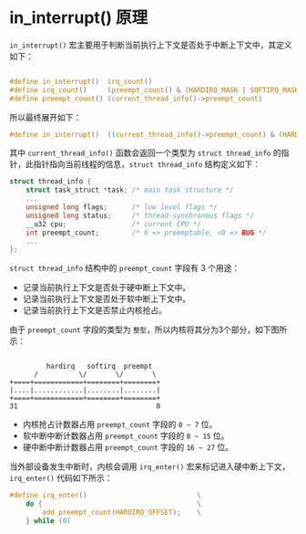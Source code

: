 # in_interrupt() 原理

`in_interrupt()` 宏主要用于判断当前执行上下文是否处于中断上下文中，其定义如下：

```c

#define in_interrupt()  irq_count()
#define irq_count()     (preempt_count() & (HARDIRQ_MASK | SOFTIRQ_MASK))
#define preempt_count() (current_thread_info()->preempt_count)

```

所以最终展开如下：

```c
#define in_interrupt()  ((current_thread_info()->preempt_count) & (HARDIRQ_MASK | SOFTIRQ_MASK))
```

其中 `current_thread_info()` 函数会返回一个类型为 `struct thread_info` 的指针，此指针指向当前线程的信息，`struct thread_info` 结构定义如下：

```c
struct thread_info {
    struct task_struct *task; /* main task structure */
    ...
    unsigned long flags;      /* low level flags */
    unsigned long status;     /* thread-synchronous flags */
    __u32 cpu;                /* current CPU */
    int preempt_count;        /* 0 => preemptable, <0 => BUG */
    ...
};
```

`struct thread_info` 结构中的 `preempt_count` 字段有 3 个用途：

* 记录当前执行上下文是否处于硬中断上下文中。
* 记录当前执行上下文是否处于软中断上下文中。
* 记录当前执行上下文是否禁止内核抢占。

由于 `preempt_count` 字段的类型为 `整型`，所以内核将其分为3个部分，如下图所示：

```text

         hardirq   softirq  preempt
      /          \/       \/       \
+====+============+========+========+
|....|............|........|........|
+====+============+========+========+
31                                  0

```

* 内核抢占计数器占用 `preempt_count` 字段的 `0 ~ 7` 位。
* 软中断中断计数器占用 `preempt_count` 字段的 `8 ~ 15` 位。
* 硬中断中断计数器占用 `preempt_count` 字段的 `16 ~ 27` 位。

当外部设备发生中断时，内核会调用 `irq_enter()` 宏来标记进入硬中断上下文，`irq_enter()` 代码如下所示：

```c
#define irq_enter()                           \
    do {                                      \
        add_preempt_count(HARDIRQ_OFFSET);    \
    } while (0)
```


